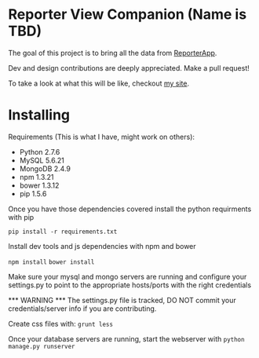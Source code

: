 Reporter View Companion (Name is TBD)
=======================================

The goal of this project is to bring all the data from [ReporterApp](http://www.reporter-app.com/).

Dev and design contributions are deeply appreciated.  Make a pull request!

To take a look at what this will be like, checkout [my site](http://www.sambev.com).

Installing
==========

Requirements (This is what I have, might work on others):
* Python 2.7.6
* MySQL 5.6.21
* MongoDB 2.4.9
* npm 1.3.21
* bower 1.3.12
* pip 1.5.6

Once you have those dependencies covered install the python requirments with pip

`pip install -r requirements.txt`

Install dev tools and js dependencies with npm and bower

`npm install`
`bower install`

Make sure your mysql and mongo servers are running and configure your settings.py
to point to the appropriate hosts/ports with the right credentials

*** WARNING ***
The settings.py file is tracked, DO NOT commit your credentials/server info if you are contributing.

Create css files with:
`grunt less`

Once your database servers are running, start the webserver with
`python manage.py runserver`
